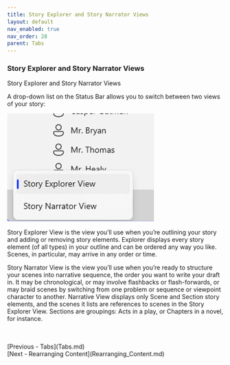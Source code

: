 ```yaml
---
title: Story Explorer and Story Narrator Views
layout: default
nav_enabled: true
nav_order: 28
parent: Tabs
---
```

### Story Explorer and Story Narrator Views ###
Story Explorer and Story Narrator Views

A drop-down list on the Status Bar allows you to switch between two views of your story:

![](Explorer-and-Navigator-Views.png)

Story Explorer View is the view you’ll use when you’re outlining your story and adding or removing story elements. Explorer displays every story element (of all types) in your outline and can be ordered any way you like. Scenes, in particular, may arrive in any order or time.

Story Narrator View is the view you’ll use when you’re ready to structure your scenes into narrative sequence,  the order you want to write your draft in. It may be chronological, or may involve flashbacks or flash-forwards, or may braid scenes by switching from one problem or sequence or viewpoint character to another. Narrative View displays only Scene and Section story elements, and the scenes it lists are references to scenes in the Story Explorer View. Sections are groupings: Acts in a play, or Chapters in a novel, for instance. 





 <br/>
 <br/>
[Previous - Tabs](Tabs.md) <br/>
[Next - Rearranging Content](Rearranging_Content.md) <br/>
